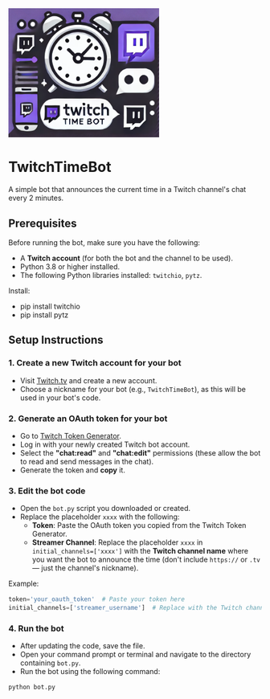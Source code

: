 <img src="https://raw.githubusercontent.com/Bartoshhhh/TwitchTimeAnnouncerBot/refs/heads/main/TwitchBot.png" alt="TwitchBot" width="300"/>


# TwitchTimeBot

A simple bot that announces the current time in a Twitch channel's chat every 2 minutes.

## Prerequisites

Before running the bot, make sure you have the following:

- A **Twitch account** (for both the bot and the channel to be used).
- Python 3.8 or higher installed.
- The following Python libraries installed: `twitchio`, `pytz`.

Install:
- pip install twitchio
- pip install pytz


## Setup Instructions

### 1. Create a new Twitch account for your bot

- Visit [Twitch.tv](https://www.twitch.tv/) and create a new account.
- Choose a nickname for your bot (e.g., `TwitchTimeBot`), as this will be used in your bot's code.

### 2. Generate an OAuth token for your bot

- Go to [Twitch Token Generator](https://twitchtokengenerator.com/).
- Log in with your newly created Twitch bot account.
- Select the **"chat:read"** and **"chat:edit"** permissions (these allow the bot to read and send messages in the chat).
- Generate the token and **copy** it.

### 3. Edit the bot code

- Open the `bot.py` script you downloaded or created.
- Replace the placeholder `xxxx` with the following:
  - **Token**: Paste the OAuth token you copied from the Twitch Token Generator.
  - **Streamer Channel**: Replace the placeholder `xxxx` in `initial_channels=['xxxx']` with the **Twitch channel name** where you want the bot to announce the time (don't include `https://` or `.tv` — just the channel's nickname).

Example:

```python
token='your_oauth_token'  # Paste your token here
initial_channels=['streamer_username']  # Replace with the Twitch channel's name

```


### 4. Run the bot

- After updating the code, save the file.
- Open your command prompt or terminal and navigate to the directory containing `bot.py`.
- Run the bot using the following command:

```bash
python bot.py


